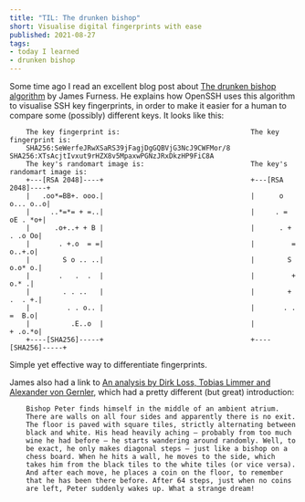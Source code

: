 ```yaml
---
title: "TIL: The drunken bishop"
short: Visualise digital fingerprints with ease
published: 2021-08-27
tags:
- today I learned
- drunken bishop
---
```


Some time ago I read an excellent blog post about [The drunken bishop algorithm](https://www.jfurness.uk/the-drunken-bishop-algorithm/)
by James Furness. He explains how OpenSSH uses this algorithm to visualise SSH key fingerprints, in order to make it
easier for a human to compare some (possibly) different keys. It looks like this:

        The key fingerprint is:                                The key fingerprint is:
        SHA256:SeWerfeJRwXSaRS39jFagjDgGQBVjG3NcJ9CWFMor/8     SHA256:XTsAcjtIvxut9rHZX8v5MpaxwPGNzJRxDkzHP9FiC8A
        The key's randomart image is:                          The key's randomart image is:
        +---[RSA 2048]----+                                    +---[RSA 2048]----+
        |   .oo*=BB+. ooo.|                                    |      o o... o..o|
        |     ..*=*= + =..|                                    |     . = oE . *o+|
        |      .o+..+ + B |                                    |      . + . .o Oo|
        |       . +.o  = =|                                    |         = o..+.o|
        |        S o .. ..|                                    |        S o.o* o.|
        |       .   .  .  |                                    |         +  o.* .|
        |        . . ..   |                                    |        + .  . +.|
        |         . . o.. |                                    |       . . =  B.o|
        |          .E..o  |                                    |          + .o.*o|
        +----[SHA256]-----+                                    +----[SHA256]-----+

Simple yet effective way to differentiate fingerprints.

James also had a link to [An analysis by Dirk Loss, Tobias Limmer and Alexander von Gernler](http://www.dirk-loss.de/sshvis/drunken_bishop.pdf),
which had a pretty different (but great) introduction:

        Bishop Peter finds himself in the middle of an ambient atrium.
        There are walls on all four sides and apparently there is no exit.
        The floor is paved with square tiles, strictly alternating between
        black and white. His head heavily aching — probably from too much
        wine he had before — he starts wandering around randomly. Well, to
        be exact, he only makes diagonal steps — just like a bishop on a
        chess board. When he hits a wall, he moves to the side, which
        takes him from the black tiles to the white tiles (or vice versa).
        And after each move, he places a coin on the floor, to remember
        that he has been there before. After 64 steps, just when no coins
        are left, Peter suddenly wakes up. What a strange dream!

